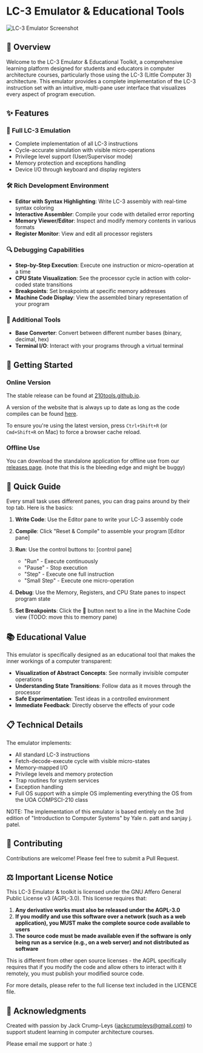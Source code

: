 # LC-3 Emulator & Educational Tools

![LC-3 Emulator Screenshot](assets/screenshot.png)

## 🌟 Overview

Welcome to the LC-3 Emulator & Educational Toolkit, a comprehensive learning platform designed for students and educators in computer architecture courses, particularly those using the LC-3 (Little Computer 3) architecture. This emulator provides a complete implementation of the LC-3 instruction set with an intuitive, multi-pane user interface that visualizes every aspect of program execution.

## ✨ Features

### 🔄 Full LC-3 Emulation
- Complete implementation of all LC-3 instructions
- Cycle-accurate simulation with visible micro-operations
- Privilege level support (User/Supervisor mode)
- Memory protection and exceptions handling
- Device I/O through keyboard and display registers

### 🛠️ Rich Development Environment
- **Editor with Syntax Highlighting**: Write LC-3 assembly with real-time syntax coloring
- **Interactive Assembler**: Compile your code with detailed error reporting
- **Memory Viewer/Editor**: Inspect and modify memory contents in various formats
- **Register Monitor**: View and edit all processor registers

### 🔍 Debugging Capabilities
- **Step-by-Step Execution**: Execute one instruction or micro-operation at a time
- **CPU State Visualization**: See the processor cycle in action with color-coded state transitions
- **Breakpoints**: Set breakpoints at specific memory addresses
- **Machine Code Display**: View the assembled binary representation of your program

### 🧰 Additional Tools
- **Base Converter**: Convert between different number bases (binary, decimal, hex)
- **Terminal I/O**: Interact with your programs through a virtual terminal

## 🚀 Getting Started

### Online Version

The stable release can be found at [210tools.github.io](https://210tools.github.io).

A version of the website that is always up to date as long as the code compiles can be found [here](https://jackcrumpleys.github.io/textbook210_emulator/).

To ensure you're using the latest version, press `Ctrl+Shift+R` (or `Cmd+Shift+R` on Mac) to force a browser cache reload.

### Offline Use

You can download the standalone application for offline use from our [releases page](https://github.com/JackCrumpLeys/textbook210_emulator/releases/tag/main). (note that this is the bleeding edge and might be buggy)

## 📝 Quick Guide

Every small task uses different panes, you can drag pains around by their top tab. Here is the basics:

1. **Write Code**: Use the Editor pane to write your LC-3 assembly code
2. **Compile**: Click "Reset & Compile" to assemble your program \[Editor pane]
3. **Run**: Use the control buttons to: \[control pane]
   - "Run" - Execute continuously
   - "Pause" - Stop execution
   - "Step" - Execute one full instruction
   - "Small Step" - Execute one micro-operation

4. **Debug**: Use the Memory, Registers, and CPU State panes to inspect program state
5. **Set Breakpoints**: Click the 🛑 button next to a line in the Machine Code view (TODO: move this to memory pane)

## 📚 Educational Value

This emulator is specifically designed as an educational tool that makes the inner workings of a computer transparent:

- **Visualization of Abstract Concepts**: See normally invisible computer operations
- **Understanding State Transitions**: Follow data as it moves through the processor
- **Safe Experimentation**: Test ideas in a controlled environment
- **Immediate Feedback**: Directly observe the effects of your code

## 📋 Technical Details

The emulator implements:
- All standard LC-3 instructions
- Fetch-decode-execute cycle with visible micro-states
- Memory-mapped I/O
- Privilege levels and memory protection
- Trap routines for system services
- Exception handling
- Full OS support with a simple OS implementing everything the OS from the UOA COMPSCI-210 class

NOTE: The implementation of this emulator is based entirely on the 3rd edition of "Introduction to Computer Systems" by Yale n. patt and sanjay j. patel.

## 🔧 Contributing

Contributions are welcome! Please feel free to submit a Pull Request.

## ⚖️ Important License Notice

This LC-3 Emulator & toolkit is licensed under the GNU Affero General Public License v3 (AGPL-3.0). This license requires that:

1. **Any derivative works must also be released under the AGPL-3.0**
2. **If you modify and use this software over a network (such as a web application), you MUST make the complete source code available to users**
3. **The source code must be made available even if the software is only being run as a service (e.g., on a web server) and not distributed as software**

This is different from other open source licenses - the AGPL specifically requires that if you modify the code and allow others to interact with it remotely, you must publish your modified source code.

For more details, please refer to the full license text included in the LICENCE file.

## 🙏 Acknowledgments

Created with passion by Jack Crump-Leys (jackcrumpleys@gmail.com) to support student learning in computer architecture courses.

Please email me support or hate :)
